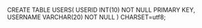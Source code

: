 CREATE TABLE USERS(
USERID		INT(10)	 	NOT NULL PRIMARY KEY,
USERNAME			VARCHAR(20) 	NOT NULL
) CHARSET=utf8;

